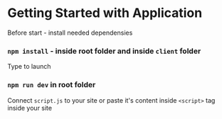 # Getting Started with Application

Before start - install needed dependensies

### `npm install` - inside root folder and inside `client` folder

Type to launch

### `npm run dev` in root folder

Connect `script.js` to your site or paste it's content inside `<script>` tag inside your site
